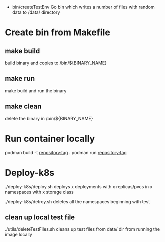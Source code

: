 * bin/createTestEnv
Go bin which writes a number of files with random data to /data/ directory

# Create bin from Makefile 

## make build 
  build binary and copies to /bin/${BINARY_NAME}

## make run
  make build and run the binary

## make clean
  delete the binary in /bin/${BINARY_NAME}


# Run container locally
  podman build -t <repository:tag> .
  podman run <repository:tag>
  
# Deploy-k8s
  ./deploy-k8s/deploy.sh
  deploys x deployments with x replicas/pvcs in x namespaces with x storage class 

  ./deploy-k8s/detroy.sh 
  deletes all the namespaces beginning with test


## clean up local test file
  
  ./utils/deleteTestFiles.sh
  cleans up test files from data/ dir from running the image locally
